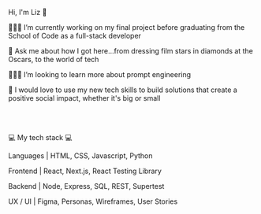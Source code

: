 Hi, I'm Liz 👋

👩🏻‍💻 I’m currently working on my final project before graduating from the School of Code as a full-stack developer

💬 Ask me about how I got here...from dressing film stars in diamonds at the Oscars, to the world of tech 

🙋🏻‍♀️ I’m looking to learn more about prompt engineering

💚 I would love to use my new tech skills to build solutions that create a positive social impact, whether it's big or small  



<br>
<br>

💻 My tech stack 💻

Languages | HTML, CSS, Javascript, Python

Frontend | React, Next.js, React Testing Library

Backend | Node, Express, SQL, REST, Supertest 

UX / UI | Figma, Personas, Wireframes, User Stories
